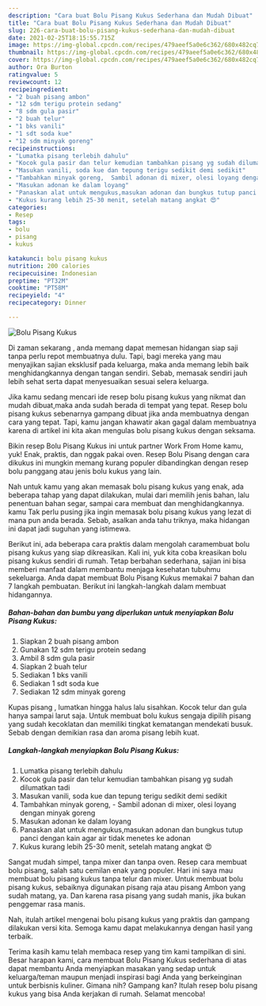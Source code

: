 ```yaml
---
description: "Cara buat Bolu Pisang Kukus Sederhana dan Mudah Dibuat"
title: "Cara buat Bolu Pisang Kukus Sederhana dan Mudah Dibuat"
slug: 226-cara-buat-bolu-pisang-kukus-sederhana-dan-mudah-dibuat
date: 2021-02-25T18:15:55.715Z
image: https://img-global.cpcdn.com/recipes/479aeef5a0e6c362/680x482cq70/bolu-pisang-kukus-foto-resep-utama.jpg
thumbnail: https://img-global.cpcdn.com/recipes/479aeef5a0e6c362/680x482cq70/bolu-pisang-kukus-foto-resep-utama.jpg
cover: https://img-global.cpcdn.com/recipes/479aeef5a0e6c362/680x482cq70/bolu-pisang-kukus-foto-resep-utama.jpg
author: Ora Burton
ratingvalue: 5
reviewcount: 12
recipeingredient:
- "2 buah pisang ambon"
- "12 sdm terigu protein sedang"
- "8 sdm gula pasir"
- "2 buah telur"
- "1 bks vanili"
- "1 sdt soda kue"
- "12 sdm minyak goreng"
recipeinstructions:
- "Lumatka pisang terlebih dahulu"
- "Kocok gula pasir dan telur kemudian tambahkan pisang yg sudah dilumatkan tadi"
- "Masukan vanili, soda kue dan tepung terigu sedikit demi sedikit"
- "Tambahkan minyak goreng,  Sambil adonan di mixer, olesi loyang dengan minyak goreng"
- "Masukan adonan ke dalam loyang"
- "Panaskan alat untuk mengukus,masukan adonan dan bungkus tutup panci dengan kain agar air tidak menetes ke adonan"
- "Kukus kurang lebih 25-30 menit, setelah matang angkat 😍"
categories:
- Resep
tags:
- bolu
- pisang
- kukus

katakunci: bolu pisang kukus 
nutrition: 200 calories
recipecuisine: Indonesian
preptime: "PT32M"
cooktime: "PT58M"
recipeyield: "4"
recipecategory: Dinner

---
```



![Bolu Pisang Kukus](https://img-global.cpcdn.com/recipes/479aeef5a0e6c362/680x482cq70/bolu-pisang-kukus-foto-resep-utama.jpg)

Di zaman  sekarang , anda memang dapat memesan hidangan siap saji tanpa perlu repot membuatnya dulu. Tapi, bagi mereka yang mau menyajikan sajian eksklusif pada keluarga, maka anda memang lebih baik menghidangkannya dengan tangan sendiri. Sebab, memasak sendiri jauh lebih sehat serta dapat menyesuaikan sesuai selera keluarga.

Jika kamu sedang mencari ide resep bolu pisang kukus yang nikmat dan mudah dibuat,maka anda sudah berada di tempat yang tepat. Resep bolu pisang kukus  sebenarnya gampang dibuat jika anda membuatnya dengan cara yang tepat. Tapi, kamu jangan khawatir akan gagal dalam membuatnya 
karena di artikel ini kita akan mengulas bolu pisang kukus dengan seksama.  

Bikin resep Bolu Pisang Kukus ini untuk partner Work From Home kamu, yuk! Enak, praktis, dan nggak pakai oven. Resep Bolu Pisang dengan cara dikukus ini mungkin memang kurang populer dibandingkan dengan resep bolu panggang atau jenis bolu kukus yang lain.

Nah untuk kamu yang akan memasak bolu pisang kukus yang enak, ada beberapa tahap yang dapat dilakukan, mulai dari memilih jenis bahan, lalu penentuan bahan segar, sampai cara membuat dan menghidangkannya. kamu Tak perlu pusing jika ingin memasak bolu pisang kukus yang lezat di mana pun anda berada. Sebab, asalkan anda  tahu triknya, maka hidangan ini dapat jadi suguhan yang istimewa.

Berikut ini, ada beberapa cara praktis  dalam mengolah caramembuat bolu pisang kukus yang siap dikreasikan. Kali ini, yuk kita coba kreasikan bolu pisang kukus sendiri di rumah. Tetap berbahan sederhana, sajian ini bisa memberi manfaat dalam membantu menjaga kesehatan tubuhmu sekeluarga. Anda dapat membuat Bolu Pisang Kukus memakai 7 bahan dan 7 langkah pembuatan. Berikut ini langkah-langkah dalam membuat hidangannya.

<!--inarticleads1-->

##### Bahan-bahan dan bumbu yang diperlukan untuk menyiapkan Bolu Pisang Kukus:

1. Siapkan 2 buah pisang ambon
1. Gunakan 12 sdm terigu protein sedang
1. Ambil 8 sdm gula pasir
1. Siapkan 2 buah telur
1. Sediakan 1 bks vanili
1. Sediakan 1 sdt soda kue
1. Sediakan 12 sdm minyak goreng


Kupas pisang , lumatkan hingga halus lalu sisahkan. Kocok telur dan gula hanya sampai larut saja. Untuk membuat bolu kukus sengaja dipilih pisang yang sudah kecoklatan dan memiliki tingkat kematangan mendekati busuk. Sebab dengan demikian rasa dan aroma pisang lebih kuat. 

<!--inarticleads2-->

##### Langkah-langkah menyiapkan Bolu Pisang Kukus:

1. Lumatka pisang terlebih dahulu
1. Kocok gula pasir dan telur kemudian tambahkan pisang yg sudah dilumatkan tadi
1. Masukan vanili, soda kue dan tepung terigu sedikit demi sedikit
1. Tambahkan minyak goreng,  - Sambil adonan di mixer, olesi loyang dengan minyak goreng
1. Masukan adonan ke dalam loyang
1. Panaskan alat untuk mengukus,masukan adonan dan bungkus tutup panci dengan kain agar air tidak menetes ke adonan
1. Kukus kurang lebih 25-30 menit, setelah matang angkat 😍


Sangat mudah simpel, tanpa mixer dan tanpa oven. Resep cara membuat bolu pisang, salah satu cemilan enak yang populer. Hari ini saya mau membuat bolu pisang kukus tanpa telur dan mixer. Untuk membuat bolu pisang kukus, sebaiknya digunakan pisang raja atau pisang Ambon yang sudah matang, ya. Dan karena rasa pisang yang sudah manis, jika bukan penggemar rasa manis. 

Nah, itulah artikel mengenai  bolu pisang kukus  yang praktis dan gampang dilakukan versi kita. Semoga kamu dapat melakukannya dengan hasil yang terbaik. 

Terima kasih kamu telah membaca resep yang tim kami tampilkan di sini. Besar harapan kami, cara membuat  Bolu Pisang Kukus sederhana di atas dapat membantu Anda menyiapkan masakan yang sedap untuk keluarga/teman maupun menjadi inspirasi bagi Anda yang berkeinginan untuk berbisnis kuliner. Gimana nih? Gampang kan? Itulah resep bolu pisang kukus yang bisa Anda kerjakan di rumah. Selamat mencoba!

